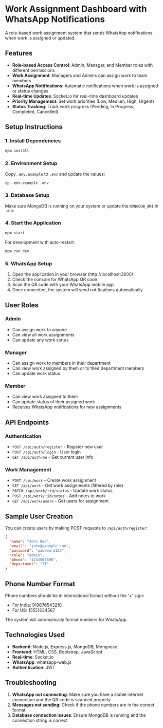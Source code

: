 # Work Assignment Dashboard with WhatsApp Notifications

A role-based work assignment system that sends WhatsApp notifications when work is assigned or updated.

## Features

- **Role-based Access Control**: Admin, Manager, and Member roles with different permissions
- **Work Assignment**: Managers and Admins can assign work to team members
- **WhatsApp Notifications**: Automatic notifications when work is assigned or status changes
- **Real-time Updates**: Socket.io for real-time dashboard updates
- **Priority Management**: Set work priorities (Low, Medium, High, Urgent)
- **Status Tracking**: Track work progress (Pending, In Progress, Completed, Cancelled)

## Setup Instructions

### 1. Install Dependencies
```bash
npm install
```

### 2. Environment Setup
Copy `.env.example` to `.env` and update the values:
```bash
cp .env.example .env
```

### 3. Database Setup
Make sure MongoDB is running on your system or update the `MONGODB_URI` in `.env`

### 4. Start the Application
```bash
npm start
```

For development with auto-restart:
```bash
npm run dev
```

### 5. WhatsApp Setup
1. Open the application in your browser (http://localhost:3000)
2. Check the console for WhatsApp QR code
3. Scan the QR code with your WhatsApp mobile app
4. Once connected, the system will send notifications automatically

## User Roles

### Admin
- Can assign work to anyone
- Can view all work assignments
- Can update any work status

### Manager
- Can assign work to members in their department
- Can view work assigned by them or to their department members
- Can update work status

### Member
- Can view work assigned to them
- Can update status of their assigned work
- Receives WhatsApp notifications for new assignments

## API Endpoints

### Authentication
- `POST /api/auth/register` - Register new user
- `POST /api/auth/login` - User login
- `GET /api/auth/me` - Get current user info

### Work Management
- `POST /api/work` - Create work assignment
- `GET /api/work` - Get work assignments (filtered by role)
- `PATCH /api/work/:id/status` - Update work status
- `POST /api/work/:id/notes` - Add notes to work
- `GET /api/work/users` - Get users for assignment

## Sample User Creation

You can create users by making POST requests to `/api/auth/register`:

```json
{
  "name": "John Doe",
  "email": "john@example.com",
  "password": "password123",
  "role": "admin",
  "phone": "1234567890",
  "department": "IT"
}
```

## Phone Number Format

Phone numbers should be in international format without the '+' sign:
- For India: 919876543210
- For US: 15551234567

The system will automatically format numbers for WhatsApp.

## Technologies Used

- **Backend**: Node.js, Express.js, MongoDB, Mongoose
- **Frontend**: HTML, CSS, Bootstrap, JavaScript
- **Real-time**: Socket.io
- **WhatsApp**: whatsapp-web.js
- **Authentication**: JWT

## Troubleshooting

1. **WhatsApp not connecting**: Make sure you have a stable internet connection and the QR code is scanned properly
2. **Messages not sending**: Check if the phone numbers are in the correct format
3. **Database connection issues**: Ensure MongoDB is running and the connection string is correct
